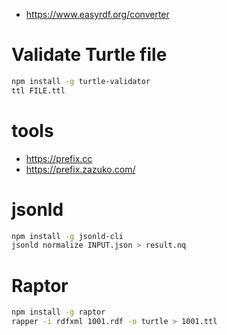 * https://www.easyrdf.org/converter

# Validate Turtle file
```bash
npm install -g turtle-validator
ttl FILE.ttl
```

# tools
* https://prefix.cc
* https://prefix.zazuko.com/

# jsonld
```bash
npm install -g jsonld-cli
jsonld normalize INPUT.json > result.nq
```

# Raptor
```bash
npm install -g raptor
rapper -i rdfxml 1001.rdf -o turtle > 1001.ttl
```

